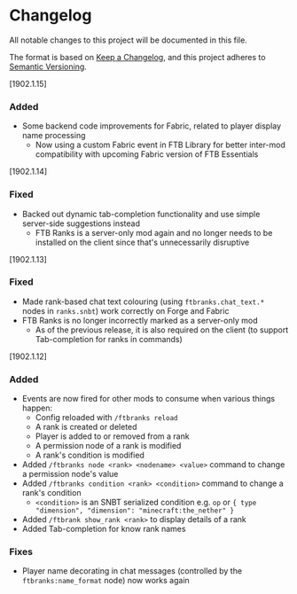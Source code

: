 # Changelog
All notable changes to this project will be documented in this file.

The format is based on [Keep a Changelog](https://keepachangelog.com/en/1.0.0/),
and this project adheres to [Semantic Versioning](https://semver.org/spec/v2.0.0.html).

[1902.1.15]

### Added
* Some backend code improvements for Fabric, related to player display name processing
  * Now using a custom Fabric event in FTB Library for better inter-mod compatibility with upcoming Fabric version of FTB Essentials

[1902.1.14]

### Fixed
* Backed out dynamic tab-completion functionality and use simple server-side suggestions instead
  * FTB Ranks is a server-only mod again and no longer needs to be installed on the client since that's unnecessarily disruptive

[1902.1.13]

### Fixed
* Made rank-based chat text colouring (using `ftbranks.chat_text.*` nodes in `ranks.snbt`) work correctly on Forge and Fabric
* FTB Ranks is no longer incorrectly marked as a server-only mod
  * As of the previous release, it is also required on the client (to support Tab-completion for ranks in commands)

[1902.1.12]

### Added
* Events are now fired for other mods to consume when various things happen:
    * Config reloaded with `/ftbranks reload`
    * A rank is created or deleted
    * Player is added to or removed from a rank
    * A permission node of a rank is modified
    * A rank's condition is modified
* Added `/ftbranks node <rank> <nodename> <value>` command to change a permission node's value
* Added `/ftbranks condition <rank> <condition>` command to change a rank's condition
    * `<condition>` is an SNBT serialized condition e.g. `op` or `{ type "dimension", "dimension": "minecraft:the_nether" }`
* Added `/ftbrank show_rank <rank>` to display details of a rank
* Added Tab-completion for know rank names

### Fixes
* Player name decorating in chat messages (controlled by the `ftbranks:name_format` node) now works again
